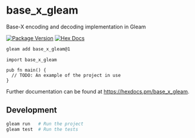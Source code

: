 # base_x_gleam
Base-X encoding and decoding implementation in Gleam

[![Package Version](https://img.shields.io/hexpm/v/base_x_gleam)](https://hex.pm/packages/base_x_gleam)
[![Hex Docs](https://img.shields.io/badge/hex-docs-ffaff3)](https://hexdocs.pm/base_x_gleam/)

```sh
gleam add base_x_gleam@1
```
```gleam
import base_x_gleam

pub fn main() {
  // TODO: An example of the project in use
}
```

Further documentation can be found at <https://hexdocs.pm/base_x_gleam>.

## Development

```sh
gleam run   # Run the project
gleam test  # Run the tests
```
